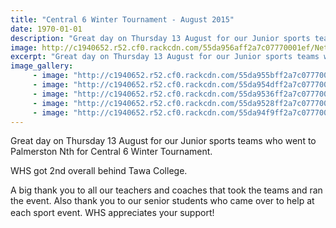 ```yaml
---
title: "Central 6 Winter Tournament - August 2015"
date: 1970-01-01
description: "Great day on Thursday 13 August for our Junior sports teams who went to Palmerston Nth for Central 6 Winter Tournament."
image: http://c1940652.r52.cf0.rackcdn.com/55da956aff2a7c07770001ef/Netball-1.jpg
excerpt: "Great day on Thursday 13 August for our Junior sports teams who went to Palmerston Nth for Central 6 Tournament."
image_gallery:
     - image: "http://c1940652.r52.cf0.rackcdn.com/55da955bff2a7c07770001ed/Netball-2.jpg"
     - image: "http://c1940652.r52.cf0.rackcdn.com/55da954dff2a7c07770001eb/Netball-3.jpg"
     - image: "http://c1940652.r52.cf0.rackcdn.com/55da9536ff2a7c07770001e9/Netball-4.jpg"
     - image: "http://c1940652.r52.cf0.rackcdn.com/55da9528ff2a7c07770001e3/Netball-5.jpg"
     - image: "http://c1940652.r52.cf0.rackcdn.com/55da94f9ff2a7c07770001db/Netball-6.jpg"
---
```


<p><span>Great day on Thursday 13 August&nbsp;for our Junior sports teams who went to Palmerston Nth for Central 6 Winter Tournament. </span></p>
<p><span>WHS got 2nd overall behind Tawa College. </span></p>
<p><span>A big thank you to all our teachers and coaches that took the teams and ran the event. Also thank you to our senior students who came over to help at each sport event. </span><span style="line-height: 1.5;">WHS appreciates your support!</span></p>

